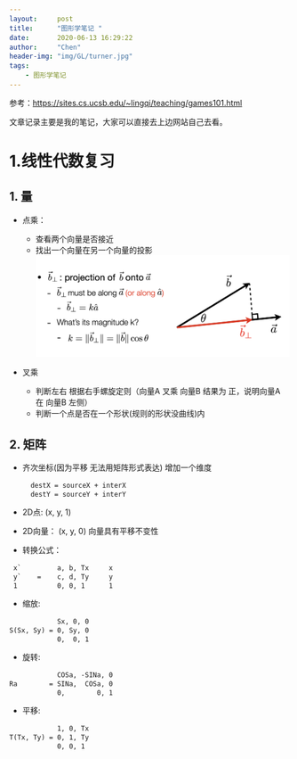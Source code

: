```yaml
---
layout:     post
title:      "图形学笔记 "
date:       2020-06-13 16:29:22
author:     "Chen"
header-img: "img/GL/turner.jpg"
tags:
    - 图形学笔记
---
```


参考：https://sites.cs.ucsb.edu/~lingqi/teaching/games101.html

文章记录主要是我的笔记，大家可以直接去上边网站自己去看。

# 1.线性代数复习

## 1. 量
- 点乘：
	
	- 查看两个向量是否接近
	- 找出一个向量在另一个向量的投影
  	![IMG](/img/GL/01_投影.png)

- 叉乘
	
	- 判断左右
		根据右手螺旋定则（向量A 叉乘 向量B 结果为 正，说明向量A 在 向量B 左侧）
	- 判断一个点是否在一个形状(规则的形状没曲线)内


## 2. 矩阵
	
- 齐次坐标(因为平移 无法用矩阵形式表达) 增加一个维度

		destX = sourceX + interX
		destY = sourceY + interY
- 2D点: (x, y, 1)
- 2D向量： (x, y, 0) 向量具有平移不变性

- 转换公式：
```
 x`         a, b, Tx     x
 y`    =    c, d, Ty     y
 1          0, 0, 1      1

```

- 缩放:
```
			Sx, 0, 0
S(Sx, Sy) = 0, Sy, 0
			0,  0, 1
```

- 旋转:
```
			COSa, -SINa, 0
Ra        = SINa,  COSa, 0
			0,  	  0, 1
```
- 平移:
```
			1, 0, Tx
T(Tx, Ty) = 0, 1, Ty
			0, 0, 1
```


